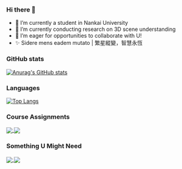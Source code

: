 ### Hi there 👋

- 🔭 I’m currently a student in Nankai University
- 🌱 I’m currently conducting research on 3D scene understanding
- 👯 I’m eager for opportunities to collaborate with U!
- ✨ Sidere mens eadem mutato | 繁星縱變，智慧永恆

### GitHub stats

[![Anurag's GitHub stats](https://github-readme-stats.vercel.app/api?username=Ching-Yee-Chan&show_icons=true&theme=graywhite&count_private=true&repo=github-readme-stats&bg_color=0,B3FDD0,ABD4D4,A4B9D9,9B7DE2&hide_border=true)](https://github.com/anuraghazra/github-readme-stats)

### Languages

[![Top Langs](https://github-readme-stats.vercel.app/api/top-langs/?username=Ching-Yee-Chan&theme=graywhite&bg_color=0,B3FDD0,ABD4D4,A4B9D9,9B7DE2&hide_border=true&hide=VHDL,Verilog,C++&layout=compact&langs_count=6&card_width=350)](https://github.com/anuraghazra/github-readme-stats)

### Course Assignments

<a href="https://github.com/Ching-Yee-Chan/tmp_compiler">
  <img align="center" src="https://github-readme-stats.vercel.app/api/pin/?username=Ching-Yee-Chan&repo=tmp_compiler&theme=graywhite&bg_color=0,B3FDD0,ABD4D4,A4B9D9,9B7DE2&hide_border=true" />
</a>
<a href="https://github.com/Ching-Yee-Chan/MFCC-KNN-autio-scene-classification-parallel">
  <img align="center" src="https://github-readme-stats.vercel.app/api/pin/?username=Ching-Yee-Chan&repo=MFCC-KNN-autio-scene-classification-parallel&theme=graywhite&bg_color=0,B3FDD0,ABD4D4,A4B9D9,9B7DE2&hide_border=true" />
</a>

### Something U Might Need

<a href="https://github.com/Ching-Yee-Chan/ucore_os">
  <img align="center" src="https://github-readme-stats.vercel.app/api/pin/?username=Ching-Yee-Chan&repo=ucore_os&theme=graywhite&bg_color=0,B3FDD0,ABD4D4,A4B9D9,9B7DE2&hide_border=true" />
</a>
<a href="https://github.com/Ching-Yee-Chan/7-stage-MIPS-pipeline-CPU">
  <img align="center" src="https://github-readme-stats.vercel.app/api/pin/?username=Ching-Yee-Chan&repo=7-stage-MIPS-pipeline-CPU&theme=graywhite&bg_color=0,B3FDD0,ABD4D4,A4B9D9,9B7DE2&hide_border=true" />
</a>
